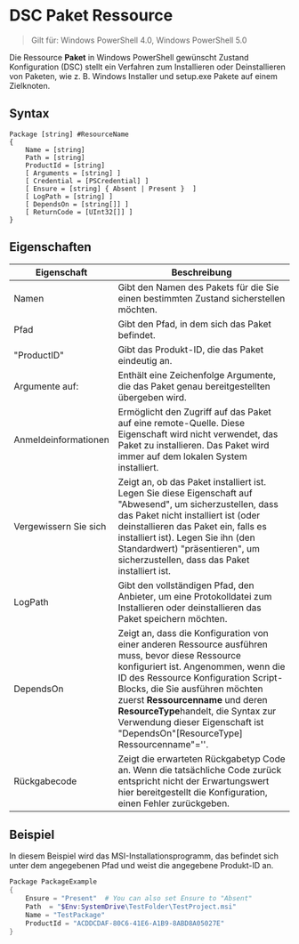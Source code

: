 # DSC Paket Ressource

> Gilt für: Windows PowerShell 4.0, Windows PowerShell 5.0

Die Ressource **Paket** in Windows PowerShell gewünscht Zustand Konfiguration (DSC) stellt ein Verfahren zum Installieren oder Deinstallieren von Paketen, wie z. B. Windows Installer und setup.exe Pakete auf einem Zielknoten.

## Syntax

```
Package [string] #ResourceName
{
    Name = [string]
    Path = [string]
    ProductId = [string]
    [ Arguments = [string] ]
    [ Credential = [PSCredential] ]
    [ Ensure = [string] { Absent | Present }  ]
    [ LogPath = [string] ]
    [ DependsOn = [string[]] ]
    [ ReturnCode = [UInt32[]] ]
}
```

## Eigenschaften
|  Eigenschaft  |  Beschreibung   | 
|---|---| 
| Namen| Gibt den Namen des Pakets für die Sie einen bestimmten Zustand sicherstellen möchten.| 
| Pfad| Gibt den Pfad, in dem sich das Paket befindet.| 
| "ProductID"| Gibt das Produkt-ID, die das Paket eindeutig an.| 
| Argumente auf:| Enthält eine Zeichenfolge Argumente, die das Paket genau bereitgestellten übergeben wird.| 
| Anmeldeinformationen| Ermöglicht den Zugriff auf das Paket auf eine remote-Quelle. Diese Eigenschaft wird nicht verwendet, das Paket zu installieren. Das Paket wird immer auf dem lokalen System installiert.| 
| Vergewissern Sie sich| Zeigt an, ob das Paket installiert ist. Legen Sie diese Eigenschaft auf "Abwesend", um sicherzustellen, dass das Paket nicht installiert ist (oder deinstallieren das Paket ein, falls es installiert ist). Legen Sie ihn (den Standardwert) "präsentieren", um sicherzustellen, dass das Paket installiert ist.| 
| LogPath| Gibt den vollständigen Pfad, den Anbieter, um eine Protokolldatei zum Installieren oder deinstallieren das Paket speichern möchten.| 
| DependsOn | Zeigt an, dass die Konfiguration von einer anderen Ressource ausführen muss, bevor diese Ressource konfiguriert ist. Angenommen, wenn die ID des Ressource Konfiguration Script-Blocks, die Sie ausführen möchten zuerst **Ressourcenname** und deren **ResourceType**handelt, die Syntax zur Verwendung dieser Eigenschaft ist "DependsOn"[ResourceType] Ressourcenname"=''.| 
| Rückgabecode| Zeigt die erwarteten Rückgabetyp Code an. Wenn die tatsächliche Code zurück entspricht nicht der Erwartungswert hier bereitgestellt die Konfiguration, einen Fehler zurückgeben.| 

## Beispiel

In diesem Beispiel wird das MSI-Installationsprogramm, das befindet sich unter dem angegebenen Pfad und weist die angegebene Produkt-ID an.

```powershell
Package PackageExample
{
    Ensure = "Present"  # You can also set Ensure to "Absent"
    Path  = "$Env:SystemDrive\TestFolder\TestProject.msi"
    Name = "TestPackage"
    ProductId = "ACDDCDAF-80C6-41E6-A1B9-8ABD8A05027E"
} 
```
